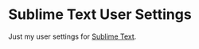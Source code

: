 Sublime Text User Settings
==========================

Just my user settings for [Sublime Text](http://sublimetext.com).
